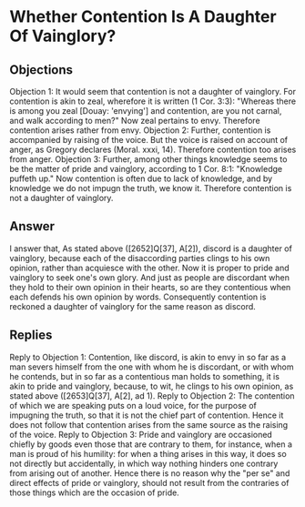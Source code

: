 # Whether Contention Is A Daughter Of Vainglory?
## Objections
Objection 1: It would seem that contention is not a daughter of vainglory. For contention is akin to zeal, wherefore it is written (1 Cor. 3:3): "Whereas there is among you zeal [Douay: 'envying'] and contention, are you not carnal, and walk according to men?" Now zeal pertains to envy. Therefore contention arises rather from envy.
Objection 2: Further, contention is accompanied by raising of the voice. But the voice is raised on account of anger, as Gregory declares (Moral. xxxi, 14). Therefore contention too arises from anger.
Objection 3: Further, among other things knowledge seems to be the matter of pride and vainglory, according to 1 Cor. 8:1: "Knowledge puffeth up." Now contention is often due to lack of knowledge, and by knowledge we do not impugn the truth, we know it. Therefore contention is not a daughter of vainglory.
## Answer

I answer that, As stated above ([2652]Q[37], A[2]), discord is a daughter of vainglory, because each of the disaccording parties clings to his own opinion, rather than acquiesce with the other. Now it is proper to pride and vainglory to seek one's own glory. And just as people are discordant when they hold to their own opinion in their hearts, so are they contentious when each defends his own opinion by words. Consequently contention is reckoned a daughter of vainglory for the same reason as discord.
## Replies
Reply to Objection 1: Contention, like discord, is akin to envy in so far as a man severs himself from the one with whom he is discordant, or with whom he contends, but in so far as a contentious man holds to something, it is akin to pride and vainglory, because, to wit, he clings to his own opinion, as stated above ([2653]Q[37], A[2], ad 1).
Reply to Objection 2: The contention of which we are speaking puts on a loud voice, for the purpose of impugning the truth, so that it is not the chief part of contention. Hence it does not follow that contention arises from the same source as the raising of the voice.
Reply to Objection 3: Pride and vainglory are occasioned chiefly by goods even those that are contrary to them, for instance, when a man is proud of his humility: for when a thing arises in this way, it does so not directly but accidentally, in which way nothing hinders one contrary from arising out of another. Hence there is no reason why the "per se" and direct effects of pride or vainglory, should not result from the contraries of those things which are the occasion of pride.